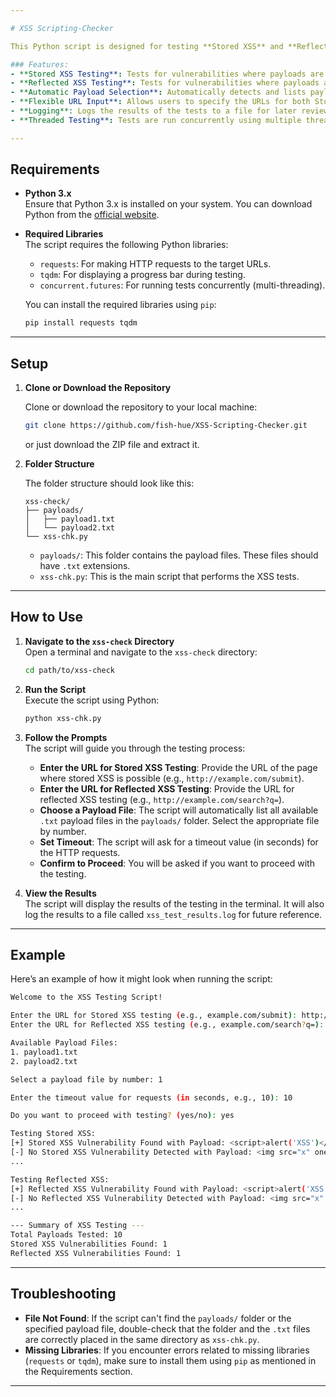 ```yaml
---

# XSS Scripting-Checker

This Python script is designed for testing **Stored XSS** and **Reflected XSS** vulnerabilities on web applications. The script allows you to test a list of XSS payloads against specified URLs. It automatically finds and lists available payload files in the `payloads` directory and allows you to select one for testing.

### Features:
- **Stored XSS Testing**: Tests for vulnerabilities where payloads are stored on the server.
- **Reflected XSS Testing**: Tests for vulnerabilities where payloads are reflected immediately back to the user in the response.
- **Automatic Payload Selection**: Automatically detects and lists payload files in the `payloads` folder.
- **Flexible URL Input**: Allows users to specify the URLs for both Stored and Reflected XSS testing.
- **Logging**: Logs the results of the tests to a file for later review.
- **Threaded Testing**: Tests are run concurrently using multiple threads to speed up the process.

---
```


## Requirements

- **Python 3.x**  
  Ensure that Python 3.x is installed on your system. You can download Python from the [official website](https://www.python.org/downloads/).

- **Required Libraries**  
  The script requires the following Python libraries:
  - `requests`: For making HTTP requests to the target URLs.
  - `tqdm`: For displaying a progress bar during testing.
  - `concurrent.futures`: For running tests concurrently (multi-threading).

  You can install the required libraries using `pip`:

  ```bash
  pip install requests tqdm
  ```

---

## Setup

1. **Clone or Download the Repository**

   Clone or download the repository to your local machine:

   ```bash
   git clone https://github.com/fish-hue/XSS-Scripting-Checker.git
   ```

   or just download the ZIP file and extract it.

2. **Folder Structure**

   The folder structure should look like this:

   ```
   xss-check/
   ├── payloads/
   │   ├── payload1.txt
   │   └── payload2.txt
   └── xss-chk.py
   ```

   - `payloads/`: This folder contains the payload files. These files should have `.txt` extensions.
   - `xss-chk.py`: This is the main script that performs the XSS tests.

---

## How to Use

1. **Navigate to the `xss-check` Directory**  
   Open a terminal and navigate to the `xss-check` directory:

   ```bash
   cd path/to/xss-check
   ```

2. **Run the Script**  
   Execute the script using Python:

   ```bash
   python xss-chk.py
   ```

3. **Follow the Prompts**  
   The script will guide you through the testing process:

   - **Enter the URL for Stored XSS Testing**: Provide the URL of the page where stored XSS is possible (e.g., `http://example.com/submit`).
   - **Enter the URL for Reflected XSS Testing**: Provide the URL for reflected XSS testing (e.g., `http://example.com/search?q=`).
   - **Choose a Payload File**: The script will automatically list all available `.txt` payload files in the `payloads/` folder. Select the appropriate file by number.
   - **Set Timeout**: The script will ask for a timeout value (in seconds) for the HTTP requests.
   - **Confirm to Proceed**: You will be asked if you want to proceed with the testing.

4. **View the Results**  
   The script will display the results of the testing in the terminal. It will also log the results to a file called `xss_test_results.log` for future reference.

---

## Example

Here’s an example of how it might look when running the script:

```bash
Welcome to the XSS Testing Script!

Enter the URL for Stored XSS testing (e.g., example.com/submit): http://example.com/submit
Enter the URL for Reflected XSS testing (e.g., example.com/search?q=): http://example.com/search?q=

Available Payload Files:
1. payload1.txt
2. payload2.txt

Select a payload file by number: 1

Enter the timeout value for requests (in seconds, e.g., 10): 10

Do you want to proceed with testing? (yes/no): yes

Testing Stored XSS:
[+] Stored XSS Vulnerability Found with Payload: <script>alert('XSS')</script>
[-] No Stored XSS Vulnerability Detected with Payload: <img src="x" onerror="alert(1)">
...

Testing Reflected XSS:
[+] Reflected XSS Vulnerability Found with Payload: <script>alert('XSS')</script>
[-] No Reflected XSS Vulnerability Detected with Payload: <img src="x" onerror="alert(1)">
...

--- Summary of XSS Testing ---
Total Payloads Tested: 10
Stored XSS Vulnerabilities Found: 1
Reflected XSS Vulnerabilities Found: 1
```

---

## Troubleshooting

- **File Not Found**: If the script can't find the `payloads/` folder or the specified payload file, double-check that the folder and the `.txt` files are correctly placed in the same directory as `xss-chk.py`.
- **Missing Libraries**: If you encounter errors related to missing libraries (`requests` or `tqdm`), make sure to install them using `pip` as mentioned in the Requirements section.

---
